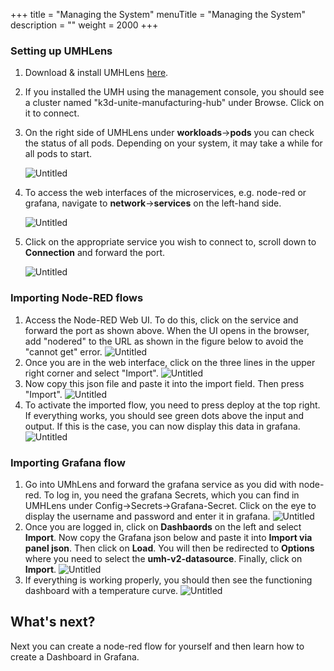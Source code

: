 +++
title = "Managing the System"
menuTitle = "Managing the System"
description = ""
weight = 2000
+++



### Setting up UMHLens

1. Download & install UMHLens [here]().
2. If you installed the UMH using the management console, you should see a cluster named "k3d-unite-manufacturing-hub" under Browse. Click on it to connect.
3. On the right side of UMHLens under **workloads**->**pods** you can check the status of all pods. Depending on your system, it may take a while for all pods to start.

   ![Untitled](/images/getStartedManagingPods.png)
3. To access the web interfaces of the microservices, e.g. node-red or grafana, navigate to **network**->**services** on the left-hand side.

   ![Untitled](/images/getStartedManagingservices.png)
4. Click on the appropriate service you wish to connect to, scroll down to **Connection** and forward the port.

   ![Untitled](/images/getStartedManagingForwarding.png)


### Importing Node-RED flows

1. Access the Node-RED Web UI. To do this, click on the service and forward the port as shown above. When the UI opens in the browser, add "nodered" to the URL as shown in the figure below to avoid the "cannot get" error.
   ![Untitled](/images/getStartedManagingCannotGet.png)
2. Once you are in the web interface, click on the three lines in the upper right corner and select "Import".
   ![Untitled](/images/getStartedManagingImport.png)
3. Now copy this json file and paste it into the import field. Then press "Import".
   ![Untitled](/images/getStartedManagingPasteJson.png)
4. To activate the imported flow, you need to press deploy at the top right. If everything works, you should see green dots above the input and output. If this is the case, you can now display this data in grafana.
   ![Untitled](/images/getStartedManagingDeploy.png)


### Importing Grafana flow

1. Go into UMhLens and forward the grafana service as you did with node-red. To log in, you need the grafana Secrets, which you can find in UMHLens under Config->Secrets->Grafana-Secret. Click on the eye to display the username and password and enter it in grafana.
   ![Untitled](/images/getStartedManagingGrafanaSecrets.png)
2. Once you are logged in, click on **Dashbaords** on the left and select **Import**. Now copy the Grafana json below and paste it into **Import via panel json**. Then click on **Load**. You will then be redirected to **Options** where you need to select the **umh-v2-datasource**. Finally, click on **Import**.
   ![Untitled](/images/getStartedManagingGrafanaImport.png)
3. If everything is working properly, you should then see the functioning dashboard with a temperature curve.
   ![Untitled](/images/getStartedManagingGrafanaDashboard.png)


## What's next?

Next you can create a node-red flow for yourself and then learn how to create a Dashboard in Grafana.